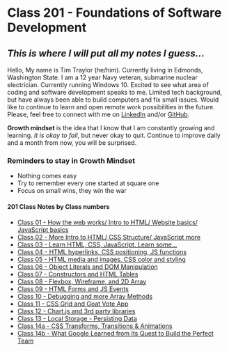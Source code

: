 # Class 201 - Foundations of Software Development

## *This is where I will put all my notes I guess...*

Hello, My name is Tim Traylor (he/him). Currently living in Edmonds, Washington State. I am a 12 year Navy veteran, submarine nuclear electrician. Currently running Windows 10. Excited to see what area of coding and software development speaks to me. Limited tech background, but have always been able to build computers and fix small issues. Would like to continue to learn and open remote work possibilities in the future.
Please, feel free to connect with me on [LinkedIn](https://www.linkedin.com/in/tim-traylor-8091b4137) and/or [GitHub](https://github.com/ttray310).

**Growth mindset** is the idea that I know that I am constantly growing and learning. *It is okay to fail*, but never okay to quit. Continue to improve daily and a month from now, you will be surprised.

<!-- ### Various Notes for Markdown
<!-- Good for commenting your Markdown AND blocking out Markdown that you don't want rendered. -->
<!-- Markdown is useful for Styling Text:

1. **Two asterisks make it Bold**  
2. _One underscore is Italic_  
3. **_Three asterisks are both Bold and Italic_** -->

### Reminders to stay in Growth Mindset

* Nothing comes easy
* Try to remember every one started at square one
* Focus on small wins, they win the war

#### 201 Class Notes by Class numbers

* [Class 01 - How the web works/ Intro to HTML/ Website basics/ JavaScript basics](class-01.md)
* [Class 02 - More Intro to HTML/ CSS Structure/ JavaScript more](class-02.md)
* [Class 03 - Learn HTML, CSS, JavaScript. Learn some...](class-03.md)
* [Class 04 - HTML hyperlinks, CSS positioning, JS functions](class-04.md)
* [Class 05 - HTML media and images, CSS color and styling](class-05.md)
* [Class 06 - Object Literals and DOM Manipulation](class-06.md)
* [Class 07 - Constructors and HTML Tables](class-07.md)
* [Class 08 - Flexbox, Wireframe, and 2D Array](class-08.md)
* [Class 09 - HTML Forms and JS Events](class-09.md)
* [Class 10 - Debugging and more Array Methods](class-10.md)
* [Class 11 - CSS Grid and Goat Vote App](class-11.md)
* [Class 12 - Chart.js and 3rd party libraries](class-12.md)
* [Class 13 - Local Storage - Persisting Data](class-13.md)
* [Class 14a - CSS Transforms, Transitions & Animations](class-14a.md)
* [Class 14b - What Google Learned from Its Quest to Build the Perfect Team](class-14b.md)
